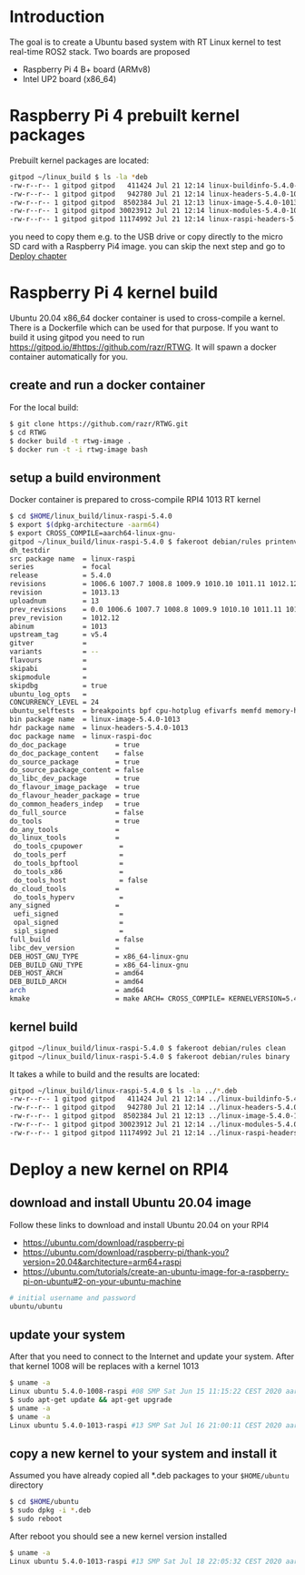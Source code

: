 # Introduction
The goal is to create a Ubuntu based system with RT Linux kernel to test real-time ROS2 stack. Two boards are proposed
* Raspberry Pi 4 B+ board (ARMv8)
* Intel UP2 board (x86_64)

# Raspberry Pi 4 prebuilt kernel packages
Prebuilt kernel packages are located:  
```bash
gitpod ~/linux_build $ ls -la *deb
-rw-r--r-- 1 gitpod gitpod   411424 Jul 21 12:14 linux-buildinfo-5.4.0-1013-raspi_5.4.0-1013.13_arm64.deb
-rw-r--r-- 1 gitpod gitpod   942780 Jul 21 12:14 linux-headers-5.4.0-1013-raspi_5.4.0-1013.13_arm64.deb
-rw-r--r-- 1 gitpod gitpod  8502384 Jul 21 12:13 linux-image-5.4.0-1013-raspi_5.4.0-1013.13_arm64.deb
-rw-r--r-- 1 gitpod gitpod 30023912 Jul 21 12:14 linux-modules-5.4.0-1013-raspi_5.4.0-1013.13_arm64.deb
-rw-r--r-- 1 gitpod gitpod 11174992 Jul 21 12:14 linux-raspi-headers-5.4.0-1013_5.4.0-1013.13_arm64.deb
```
you need to copy them e.g. to the USB drive or copy directly to the micro SD card with a Raspberry Pi4 image. you can skip the next step and go to [Deploy chapter](#Deploy-a-new-kernel-on-RPI4)
# Raspberry Pi 4 kernel build
Ubuntu 20.04 x86_64 docker container is used to cross-compile a kernel. There is a Dockerfile which can be used for that purpose. If you want to build it using gitpod you need to run https://gitpod.io/#https://github.com/razr/RTWG. It will spawn a docker container automatically for you.
## create and run a docker container
For the local build:
```bash
$ git clone https://github.com/razr/RTWG.git
$ cd RTWG
$ docker build -t rtwg-image .
$ docker run -t -i rtwg-image bash
```
## setup a build environment 
Docker container is prepared to cross-compile RPI4 1013 RT kernel 
```bash
$ cd $HOME/linux_build/linux-raspi-5.4.0
$ export $(dpkg-architecture -aarm64)
$ export CROSS_COMPILE=aarch64-linux-gnu-
gitpod ~/linux_build/linux-raspi-5.4.0 $ fakeroot debian/rules printenv
dh_testdir
src package name  = linux-raspi
series            = focal
release           = 5.4.0
revisions         = 1006.6 1007.7 1008.8 1009.9 1010.10 1011.11 1012.12 1013.13
revision          = 1013.13
uploadnum         = 13
prev_revisions    = 0.0 1006.6 1007.7 1008.8 1009.9 1010.10 1011.11 1012.12
prev_revision     = 1012.12
abinum            = 1013
upstream_tag      = v5.4
gitver            =
variants          = --
flavours          =
skipabi           =
skipmodule        =
skipdbg           = true
ubuntu_log_opts   =
CONCURRENCY_LEVEL = 24
ubuntu_selftests  = breakpoints bpf cpu-hotplug efivarfs memfd memory-hotplug mount net ptrace seccomp timers powerpc user ftrace
bin package name  = linux-image-5.4.0-1013
hdr package name  = linux-headers-5.4.0-1013
doc package name  = linux-raspi-doc
do_doc_package            = true
do_doc_package_content    = false
do_source_package         = true
do_source_package_content = false
do_libc_dev_package       = true
do_flavour_image_package  = true
do_flavour_header_package = true
do_common_headers_indep   = true
do_full_source            = false
do_tools                  = true
do_any_tools              =
do_linux_tools            =
 do_tools_cpupower         =
 do_tools_perf             =
 do_tools_bpftool          =
 do_tools_x86              =
 do_tools_host             = false
do_cloud_tools            =
 do_tools_hyperv           =
any_signed                =
 uefi_signed               =
 opal_signed               =
 sipl_signed               =
full_build                = false
libc_dev_version          =
DEB_HOST_GNU_TYPE         = x86_64-linux-gnu
DEB_BUILD_GNU_TYPE        = x86_64-linux-gnu
DEB_HOST_ARCH             = amd64
DEB_BUILD_ARCH            = amd64
arch                      = amd64
kmake                     = make ARCH= CROSS_COMPILE= KERNELVERSION=5.4.0-1013- CONFIG_DEBUG_SECTION_MISMATCH=y KBUILD_BUILD_VERSION=13 LOCALVERSION= localver-extra= CFLAGS_MODULE=-DPKG_ABI=1013
```
## kernel build 
```bash
gitpod ~/linux_build/linux-raspi-5.4.0 $ fakeroot debian/rules clean
gitpod ~/linux_build/linux-raspi-5.4.0 $ fakeroot debian/rules binary
```
It takes a while to build and the results are located:
```bash
gitpod ~/linux_build/linux-raspi-5.4.0 $ ls -la ../*.deb
-rw-r--r-- 1 gitpod gitpod   411424 Jul 21 12:14 ../linux-buildinfo-5.4.0-1013-raspi_5.4.0-1013.13_arm64.deb
-rw-r--r-- 1 gitpod gitpod   942780 Jul 21 12:14 ../linux-headers-5.4.0-1013-raspi_5.4.0-1013.13_arm64.deb
-rw-r--r-- 1 gitpod gitpod  8502384 Jul 21 12:13 ../linux-image-5.4.0-1013-raspi_5.4.0-1013.13_arm64.deb
-rw-r--r-- 1 gitpod gitpod 30023912 Jul 21 12:14 ../linux-modules-5.4.0-1013-raspi_5.4.0-1013.13_arm64.deb
-rw-r--r-- 1 gitpod gitpod 11174992 Jul 21 12:14 ../linux-raspi-headers-5.4.0-1013_5.4.0-1013.13_arm64.deb
```
# Deploy a new kernel on RPI4
## download and install Ubuntu 20.04 image 
Follow these links to download and install Ubuntu 20.04 on your RPI4
* https://ubuntu.com/download/raspberry-pi
* https://ubuntu.com/download/raspberry-pi/thank-you?version=20.04&architecture=arm64+raspi
* https://ubuntu.com/tutorials/create-an-ubuntu-image-for-a-raspberry-pi-on-ubuntu#2-on-your-ubuntu-machine
```bash
# initial username and password
ubuntu/ubuntu
```
## update your system
After that you need to connect to the Internet and update your system. After that kernel 1008 will be replaces with a kernel 1013
```bash
$ uname -a
Linux ubuntu 5.4.0-1008-raspi #08 SMP Sat Jun 15 11:15:22 CEST 2020 aarch64 aarch64 aarch64 GNU/Linux
$ sudo apt-get update && apt-get upgrade
$ uname -a
$ uname -a
Linux ubuntu 5.4.0-1013-raspi #13 SMP Sat Jul 16 21:00:11 CEST 2020 aarch64 aarch64 aarch64 GNU/Linux
```
## copy a new kernel to your system and install it
Assumed you have already copied all *.deb packages to your ```$HOME/ubuntu``` directory
```bash
$ cd $HOME/ubuntu
$ sudo dpkg -i *.deb
$ sudo reboot
```
After reboot you should see a new kernel version installed
```bash
$ uname -a
Linux ubuntu 5.4.0-1013-raspi #13 SMP Sat Jul 18 22:05:32 CEST 2020 aarch64 aarch64 aarch64 GNU/Linux
```
